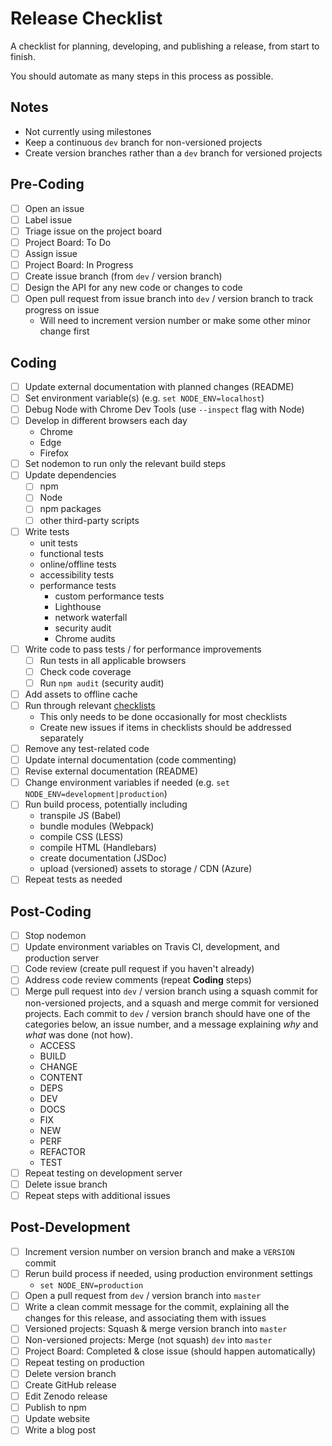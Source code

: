 # Release Checklist

A checklist for planning, developing, and publishing a release, from start to finish.

You should automate as many steps in this process as possible.

## Notes
* Not currently using milestones
* Keep a continuous `dev` branch for non-versioned projects
* Create version branches rather than a `dev` branch for versioned projects

## Pre-Coding
- [ ] Open an issue
- [ ] Label issue
- [ ] Triage issue on the project board
- [ ] Project Board: To Do
- [ ] Assign issue
- [ ] Project Board: In Progress
- [ ] Create issue branch (from `dev` / version branch)
- [ ] Design the API for any new code or changes to code
- [ ] Open pull request from issue branch into `dev` / version branch to track progress on issue
  - Will need to increment version number or make some other minor change first

## Coding
- [ ] Update external documentation with planned changes (README)
- [ ] Set environment variable(s) (e.g. `set NODE_ENV=localhost`)
- [ ] Debug Node with Chrome Dev Tools (use `--inspect` flag with Node)
- [ ] Develop in different browsers each day
  - Chrome
  - Edge
  - Firefox
- [ ] Set nodemon to run only the relevant build steps
- [ ] Update dependencies
  - [ ] npm
  - [ ] Node
  - [ ] npm packages
  - [ ] other third-party scripts
- [ ] Write tests
  - unit tests
  - functional tests
  - online/offline tests
  - accessibility tests
  - performance tests
    - custom performance tests
    - Lighthouse
    - network waterfall
    - security audit
    - Chrome audits
- [ ] Write code to pass tests / for performance improvements
  - [ ] Run tests in all applicable browsers
  - [ ] Check code coverage
  - [ ] Run `npm audit` (security audit)
- [ ] Add assets to offline cache
- [ ] Run through relevant [checklists][1]
  - This only needs to be done occasionally for most checklists
  - Create new issues if items in checklists should be addressed separately
- [ ] Remove any test-related code
- [ ] Update internal documentation (code commenting)
- [ ] Revise external documentation (README)
- [ ] Change environment variables if needed (e.g. `set NODE_ENV=development|production`)
- [ ] Run build process, potentially including
  - transpile JS (Babel)
  - bundle modules (Webpack)
  - compile CSS (LESS)
  - compile HTML (Handlebars)
  - create documentation (JSDoc)
  - upload (versioned) assets to storage / CDN (Azure)
- [ ] Repeat tests as needed

## Post-Coding
- [ ] Stop nodemon
- [ ] Update environment variables on Travis CI, development, and production server
- [ ] Code review (create pull request if you haven't already)
- [ ] Address code review comments (repeat **Coding** steps)
- [ ] Merge pull request into `dev` / version branch using a squash commit for non-versioned projects, and a squash and merge commit for versioned projects. Each commit to `dev` / version branch should have one of the categories below, an issue number, and a message explaining *why* and *what* was done (not how).
  - ACCESS
  - BUILD
  - CHANGE
  - CONTENT
  - DEPS
  - DEV
  - DOCS
  - FIX
  - NEW
  - PERF
  - REFACTOR
  - TEST
- [ ] Repeat testing on development server
- [ ] Delete issue branch
- [ ] Repeat steps with additional issues

## Post-Development
- [ ] Increment version number on version branch and make a `VERSION` commit
- [ ] Rerun build process if needed, using production environment settings
  - `set NODE_ENV=production`
- [ ] Open a pull request from `dev` / version branch into `master`
- [ ] Write a clean commit message for the commit, explaining all the changes for this release, and associating them with issues
- [ ] Versioned projects: Squash & merge version branch into `master`
- [ ] Non-versioned projects: Merge (not squash) `dev` into `master`
- [ ] Project Board: Completed & close issue (should happen automatically)
- [ ] Repeat testing on production
- [ ] Delete version branch
- [ ] Create GitHub release
- [ ] Edit Zenodo release
- [ ] Publish to npm
- [ ] Update website
- [ ] Write a blog post

[1]: https://github.com/dwhieb/utilities/tree/master/checklists
